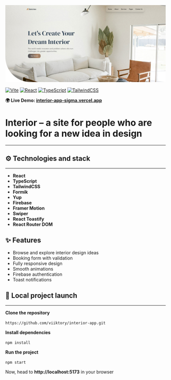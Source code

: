 ![Home Page](./public/screenhots/Interior-app.PNG)

[![Vite](https://img.shields.io/badge/Vite-646CFF?style=for-the-badge&logo=vite&logoColor=FFD62E)](https://vitejs.dev/)
[![React](https://img.shields.io/badge/React-20232A?style=for-the-badge&logo=react&logoColor=61DAFB)](https://react.dev/)
[![TypeScript](https://img.shields.io/badge/TypeScript-3178C6?style=for-the-badge&logo=typescript&logoColor=white)](https://www.typescriptlang.org/)
[![TailwindCSS](https://img.shields.io/badge/TailwindCSS-38B2AC?style=for-the-badge&logo=tailwind-css&logoColor=white)](https://tailwindcss.com/)

**🌍 Live
Demo: [interior-app-sigma.vercel.app](https://interior-app-sigma.vercel.app/)**

# Interior – a site for people who are looking for a new idea in design

---

## ⚙️ Technologies and stack

---

- **React**
- **TypeScript**
- **TailwindCSS**
- **Formik**
- **Yup**
- **Firebase**
- **Framer Motion**
- **Swiper**
- **React Toastify**
- **React Router DOM**

## ✨ Features

- Browse and explore interior design ideas
- Booking form with validation
- Fully responsive design
- Smooth animations
- Firebase authentication
- Toast notifications

## 🚀 Local project launch

---

**Clone the repository**

`https://github.com/viiktory/interior-app.git`

**Install dependencies**

`npm install`

**Run the project**

`npm start`

Now, head to **http://localhost:5173** in your browser
